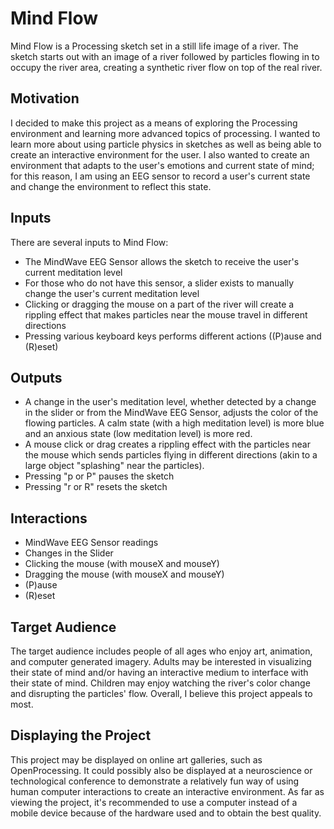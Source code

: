 # Mind Flow

Mind Flow is a Processing sketch set in a still life image of a river. The sketch starts out with an image of a river followed by particles flowing in to occupy the river area, creating a synthetic river flow on top of the real river.

## Motivation
I decided to make this project as a means of exploring the Processing environment and learning more advanced topics of processing. I wanted to learn more about using particle physics in sketches as well as being able to create an interactive environment for the user. I also wanted to create an environment that adapts to the user's emotions and current state of mind; for this reason, I am using an EEG sensor to record a user's current state and change the environment to reflect this state.

## Inputs
There are several inputs to Mind Flow:

* The MindWave EEG Sensor allows the sketch to receive the user's current meditation level
* For those who do not have this sensor, a slider exists to manually change the user's current meditation level
* Clicking or dragging the mouse on a part of the river will create a rippling effect that makes particles near the mouse travel in different directions
* Pressing various keyboard keys performs different actions ((P)ause and (R)eset)

## Outputs
* A change in the user's meditation level, whether detected by a change in the slider or from the MindWave EEG Sensor, adjusts the color of the flowing particles. A calm state (with a high meditation level) is more blue and an anxious state (low meditation level) is more red.
* A mouse click or drag creates a rippling effect with the particles near the mouse which sends particles flying in different directions (akin to a large object "splashing" near the particles).
* Pressing "p or P" pauses the sketch
* Pressing "r or R" resets the sketch

## Interactions
* MindWave EEG Sensor readings
* Changes in the Slider
* Clicking the mouse (with mouseX and mouseY)
* Dragging the mouse (with mouseX and mouseY)
* (P)ause
* (R)eset

## Target Audience
The target audience includes people of all ages who enjoy art, animation, and computer generated imagery. Adults may be interested in visualizing their state of mind and/or having an interactive medium to interface with their state of mind. Children may enjoy watching the river's color change and disrupting the particles' flow. Overall, I believe this project appeals to most.

## Displaying the Project
This project may be displayed on online art galleries, such as OpenProcessing. It could possibly also be displayed at a neuroscience or technological conference to demonstrate a relatively fun way of using human computer interactions to create an interactive environment. As far as viewing the project, it's recommended to use a computer instead of a mobile device because of the hardware used and to obtain the best quality.
